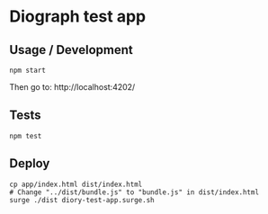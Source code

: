 # Diograph test app

## Usage / Development

```
npm start
```
Then go to: http://localhost:4202/


## Tests

```
npm test
```

## Deploy

```
cp app/index.html dist/index.html
# Change "../dist/bundle.js" to "bundle.js" in dist/index.html
surge ./dist diory-test-app.surge.sh
```
